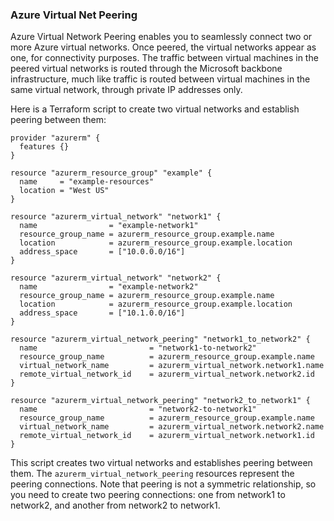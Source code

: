 ### Azure Virtual Net Peering

Azure Virtual Network Peering enables you to seamlessly connect two or more Azure virtual networks. Once peered, the virtual networks appear as one, for connectivity purposes. The traffic between virtual machines in the peered virtual networks is routed through the Microsoft backbone infrastructure, much like traffic is routed between virtual machines in the same virtual network, through private IP addresses only.

Here is a Terraform script to create two virtual networks and establish peering between them:

```hcl
provider "azurerm" {
  features {}
}

resource "azurerm_resource_group" "example" {
  name     = "example-resources"
  location = "West US"
}

resource "azurerm_virtual_network" "network1" {
  name                = "example-network1"
  resource_group_name = azurerm_resource_group.example.name
  location            = azurerm_resource_group.example.location
  address_space       = ["10.0.0.0/16"]
}

resource "azurerm_virtual_network" "network2" {
  name                = "example-network2"
  resource_group_name = azurerm_resource_group.example.name
  location            = azurerm_resource_group.example.location
  address_space       = ["10.1.0.0/16"]
}

resource "azurerm_virtual_network_peering" "network1_to_network2" {
  name                         = "network1-to-network2"
  resource_group_name          = azurerm_resource_group.example.name
  virtual_network_name         = azurerm_virtual_network.network1.name
  remote_virtual_network_id    = azurerm_virtual_network.network2.id
}

resource "azurerm_virtual_network_peering" "network2_to_network1" {
  name                         = "network2-to-network1"
  resource_group_name          = azurerm_resource_group.example.name
  virtual_network_name         = azurerm_virtual_network.network2.name
  remote_virtual_network_id    = azurerm_virtual_network.network1.id
}
```

This script creates two virtual networks and establishes peering between them. The `azurerm_virtual_network_peering` resources represent the peering connections. Note that peering is not a symmetric relationship, so you need to create two peering connections: one from network1 to network2, and another from network2 to network1.
